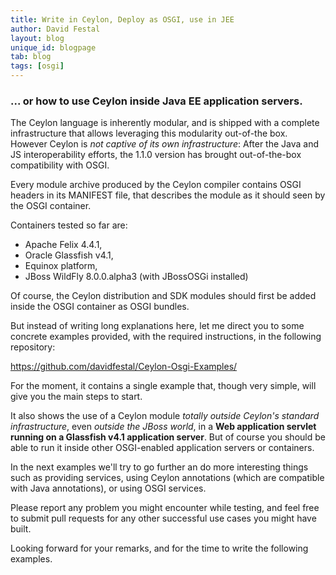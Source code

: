 ```yaml
---
title: Write in Ceylon, Deploy as OSGI, use in JEE
author: David Festal
layout: blog
unique_id: blogpage
tab: blog
tags: [osgi]
---
```

### ... or how to use Ceylon inside Java EE application servers.

The Ceylon language is inherently modular, and is shipped with a complete 
infrastructure that allows leveraging this modularity out-of-the box.
However Ceylon is _not captive of its own infrastructure_: After the Java 
and JS interoperability efforts, the 1.1.0 version has brought out-of-the-box 
compatibility with OSGI.

Every module archive produced by the Ceylon compiler contains OSGI headers 
in its MANIFEST file, that describes the module as it should seen by the 
OSGI container.

Containers tested so far are:

- Apache Felix 4.4.1, 
- Oracle Glassfish v4.1, 
- Equinox platform, 
- JBoss WildFly 8.0.0.alpha3 (with JBossOSGi installed)

Of course, the Ceylon distribution and SDK modules should first be added 
inside the OSGI container as OSGI bundles. 

But instead of writing long explanations here, let me direct you to some 
concrete examples provided, with the required instructions, in the 
following repository:

<https://github.com/davidfestal/Ceylon-Osgi-Examples/>

For the moment, it contains a single example that, though very simple, will 
give you the main steps to start.

It also shows the use of a Ceylon module _totally outside Ceylon's standard 
infrastructure_, even _outside the JBoss world_, in a 
**Web application servlet running on a Glassfish v4.1 application server**. 
But of course you should be able to run it inside other OSGI-enabled 
application servers or containers.

In the next examples we'll try to go further an do more interesting things 
such as providing services, using Ceylon annotations (which are compatible 
with Java annotations), or using OSGI services.

Please report any problem you might encounter while testing, and feel free 
to submit pull requests for any other successful use cases  you might have 
built.

Looking forward for your remarks, and for the time to write the following 
examples.
